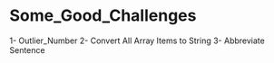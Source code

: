 # Some_Good_Challenges

1- Outlier_Number
2- Convert All Array Items to String
3- Abbreviate Sentence
